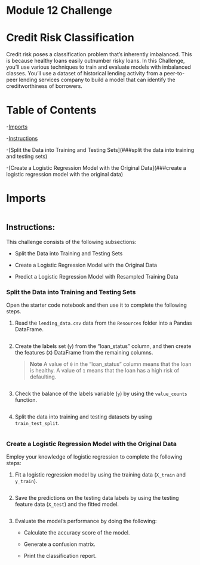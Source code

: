# Module 12 Challenge

# Credit Risk Classification

Credit risk poses a classification problem that’s inherently imbalanced. This is because healthy loans easily outnumber risky loans. In this Challenge, you’ll use various techniques to train and evaluate models with imbalanced classes. You’ll use a dataset of historical lending activity from a peer-to-peer lending services company to build a model that can identify the creditworthiness of borrowers.

# Table of Contents

-[Imports](#imports)

-[Instructions](##instructions)

-[Split the Data into Training and Testing Sets](###split the data into training and testing sets)

-[Create a Logistic Regression Model with the Original Data](###create a logistic regression model with the original data)

# Imports

![]()

## Instructions:

This challenge consists of the following subsections:

* Split the Data into Training and Testing Sets

* Create a Logistic Regression Model with the Original Data

* Predict a Logistic Regression Model with Resampled Training Data 


### Split the Data into Training and Testing Sets

Open the starter code notebook and then use it to complete the following steps.

1. Read the `lending_data.csv` data from the `Resources` folder into a Pandas DataFrame.

![]()

2. Create the labels set (`y`)  from the “loan_status” column, and then create the features (`X`) DataFrame from the remaining columns.

    > **Note** A value of `0` in the “loan_status” column means that the loan is healthy. A value of `1` means that the loan has a high risk of defaulting.  

![]()


3. Check the balance of the labels variable (`y`) by using the `value_counts` function.

![]()

4. Split the data into training and testing datasets by using `train_test_split`.

![]()

### Create a Logistic Regression Model with the Original Data

Employ your knowledge of logistic regression to complete the following steps:

1. Fit a logistic regression model by using the training data (`X_train` and `y_train`).

![]()

2. Save the predictions on the testing data labels by using the testing feature data (`X_test`) and the fitted model.

![]()

3. Evaluate the model’s performance by doing the following:

    * Calculate the accuracy score of the model.

    * Generate a confusion matrix.

    * Print the classification report.


![]()